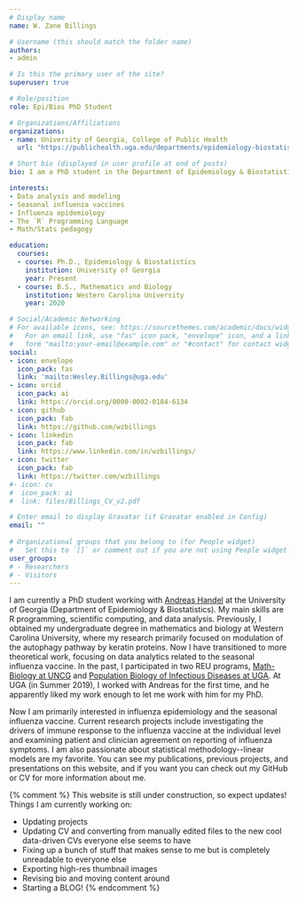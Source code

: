 ```yaml
---
# Display name
name: W. Zane Billings

# Username (this should match the folder name)
authors:
- admin

# Is this the primary user of the site?
superuser: true

# Role/position
role: Epi/Bios PhD Student

# Organizations/Affiliations
organizations:
- name: University of Georgia, College of Public Health
  url: "https://publichealth.uga.edu/departments/epidemiology-biostatistics/"

# Short bio (displayed in user profile at end of posts)
bio: I am a PhD student in the Department of Epidemiology & Biostatistics, College of Public Health, University of Georgia, Athens, GA, USA, Earth, etc. My degree concentration is in data analysis and modeling, and my main research interests are doing those two things in the context of infectious disease (mainly flu) and vaccine response.

interests:
- Data analysis and modeling
- Seasonal influenza vaccines
- Influenza epidemiology
- The `R` Programming Language
- Math/Stats pedagogy

education:
  courses:
  - course: Ph.D., Epidemiology & Biostatistics
    institution: University of Georgia
    year: Present
  - course: B.S., Mathematics and Biology
    institution: Western Carolina University
    year: 2020

# Social/Academic Networking
# For available icons, see: https://sourcethemes.com/academic/docs/widgets/#icons
#   For an email link, use "fas" icon pack, "envelope" icon, and a link in the
#   form "mailto:your-email@example.com" or "#contact" for contact widget.
social:
- icon: envelope
  icon_pack: fas
  link: 'mailto:Wesley.Billings@uga.edu'
- icon: orcid
  icon_pack: ai
  link: https://orcid.org/0000-0002-0184-6134
- icon: github
  icon_pack: fab
  link: https://github.com/wzbillings
- icon: linkedin
  icon_pack: fab
  link: https://www.linkedin.com/in/wzbillings/
- icon: twitter
  icon_pack: fab
  link: https://twitter.com/wzbillings
#- icon: cv
#  icon_pack: ai
#  link: files/Billings_CV_v2.pdf

# Enter email to display Gravatar (if Gravatar enabled in Config)
email: ""
  
# Organizational groups that you belong to (for People widget)
#   Set this to `[]` or comment out if you are not using People widget.  
user_groups:
# - Researchers
# - Visitors
---
```


I am currently a PhD student working with [Andreas Handel](http://handelgroup.publichealth.uga.edu/) at the University of Georgia (Department of Epidemiology & Biostatistics). My main skills are R programming, scientific computing, and data analysis. Previously, I obtained my undergraduate degree in mathematics and biology at Western Carolina University, where my research primarily focused on modulation of the autophagy pathway by keratin proteins. Now I have transitioned to more theoretical work, focusing on data analytics related to the seasonal influenza vaccine. In the past, I participated in two REU programs, [Math-Biology at UNCG](http://www.uncg.edu/mat/bio-math/REU/people.html) and [Population Biology of Infectious Diseases at UGA](http://reu.ecology.uga.edu/). At UGA (in Summer 2019), I worked with Andreas for the first time, and he apparently liked my work enough to let me work with him for my PhD. 

Now I am primarily interested in influenza epidemiology and the seasonal influenza vaccine. Current research projects include investigating the drivers of immune response to the influenza vaccine at the individual level and examining patient and clinician agreement on reporting of influenza symptoms. I am also passionate about statistical methodology--linear models are my favorite. You can see my publications, previous projects, and presentations on this website, and if you want you can check out my GitHub or CV for more information about me.


{% comment %}
This website is still under construction, so expect updates! Things I am currently working on:

* Updating projects
* Updating CV and converting from manually edited files to the new cool data-driven CVs everyone else seems to have
* Fixing up a bunch of stuff that makes sense to me but is completely unreadable to everyone else
* Exporting high-res thumbnail images
* Revising bio and moving content around
* Starting a BLOG!
{% endcomment %}
